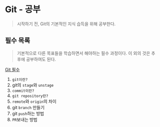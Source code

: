 # **Git - 공부**
> 시작하기 전, Git의 기본적인 지식 습득을 위해 공부한다.


## **필수 목록**
> 기본적으로 다른 목표들을 학습하면서 해야하는 필수 과정이다.
> 이 외의 것은 추후에 공부하여도 된다.

[Git 필수](./1.git/haveto)
1. `git이란?`
2. git의 `stage`와 `unstage`
3. `commit이란?`
4. `git repository란?`
5. `remote`와 `origin`의 차이
6. git `branch` 만들기
7. git `push`하는 방법
8. `PR`보내는 방법